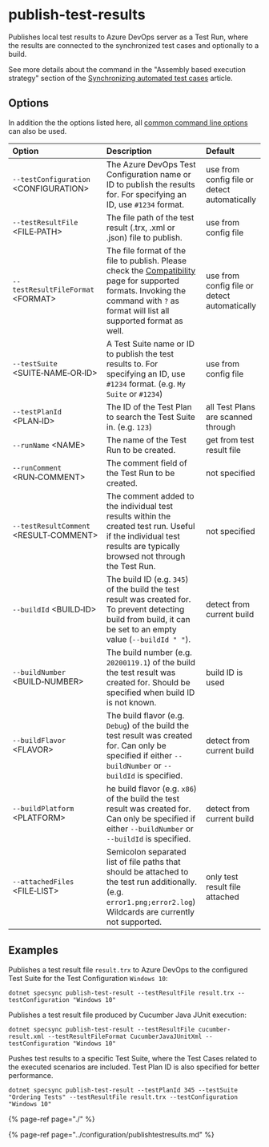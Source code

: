 # publish-test-results

Publishes local test results to Azure DevOps server as a Test Run, where the results are connected to the synchronized test cases and optionally to a build.

See more details about the command in the "Assembly based execution strategy" section of the [Synchronizing automated test cases](../../important-concepts/synchronizing-automated-test-cases.md) article.

## Options

In addition the the options listed here, all [common command line options](./#common-command-line-options) can also be used.

| Option | Description | Default |
| :--- | :--- | :--- |
| `--testConfiguration` &lt;CONFIGURATION&gt; | The Azure DevOps Test Configuration name or ID to publish the results for. For specifying an ID, use `#1234` format. | use from config file or detect automatically |
| `--testResultFile` &lt;FILE‑PATH&gt; | The file path of the test result \(.trx, .xml or .json\) file to publish. | use from config file |
| `--testResultFileFormat` &lt;FORMAT&gt; | The file format of the file to publish. Please check the [Compatibility](../compatibility.md#supported-test-result-formats) page for supported formats. Invoking the command with `?` as format will list all supported format as well. | use from config file or detect automatically |
| `--testSuite` &lt;SUITE‑NAME‑OR‑ID&gt; | A Test Suite name or ID to publish the test results to. For specifying an ID, use `#1234` format. \(e.g. `My Suite` or `#1234`\) | use from config file |
| `--testPlanId` &lt;PLAN‑ID&gt; | The ID of the Test Plan to search the Test Suite in. \(e.g. `123`\) | all Test Plans are scanned through |
| `--runName` &lt;NAME&gt; | The name of the Test Run to be created. | get from test result file |
| `--runComment` &lt;RUN‑COMMENT&gt; | The comment field of the Test Run to be created. | not specified |
| `--testResultComment` &lt;RESULT‑COMMENT&gt; | The comment added to the individual test results within the created test run. Useful if the individual test results are typically browsed not through the Test Run. | not specified |
| `--buildId` &lt;BUILD‑ID&gt; | The build ID \(e.g. `345`\) of the build the test result was created for. To prevent detecting build from build, it can be set to an empty value \(`--buildId " "`\). | detect from current build |
| `--buildNumber` &lt;BUILD‑NUMBER&gt; | The build number \(e.g. `20200119.1`\) of the build the test result was created for. Should be specified when build ID is not known. | build ID is used |
| `--buildFlavor` &lt;FLAVOR&gt; | The build flavor \(e.g. `Debug`\) of the build the test result was created for. Can only be specified if either `--buildNumber` or `--buildId` is specified. | detect from current build |
| `--buildPlatform` &lt;PLATFORM&gt; | he build flavor \(e.g. `x86`\) of the build the test result was created for. Can only be specified if either `--buildNumber` or `--buildId` is specified. | detect from current build |
| `--attachedFiles` &lt;FILE‑LIST&gt; | Semicolon separated list of file paths that should be attached to the test run additionally. \(e.g. `error1.png;error2.log`\) Wildcards are currently not supported. | only test result file attached |

## Examples

Publishes a test result file `result.trx` to Azure DevOps to the configured Test Suite for the Test Configuration `Windows 10`:

```text
dotnet specsync publish-test-result --testResultFile result.trx --testConfiguration "Windows 10"
```

Publishes a test result file produced by Cucumber Java JUnit execution:

```text
dotnet specsync publish-test-result --testResultFile cucumber-result.xml --testResultFileFormat CucumberJavaJUnitXml --testConfiguration "Windows 10"
```

Pushes test results to a specific Test Suite, where the Test Cases related to the executed scenarios are included. Test Plan ID is also specified for better performance.

```text
dotnet specsync publish-test-result --testPlanId 345 --testSuite "Ordering Tests" --testResultFile result.trx --testConfiguration "Windows 10"
```

{% page-ref page="./" %}

{% page-ref page="../configuration/publishtestresults.md" %}

